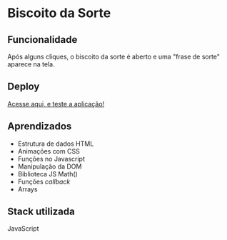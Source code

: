 
# Biscoito da Sorte


## Funcionalidade

Após alguns cliques, o biscoito da sorte é aberto e uma "frase de sorte" aparece na tela.
## Deploy

 <a href="https://biscoitodasorte1.netlify.app/" target="_blank">Acesse aqui, e teste a aplicação!</a>




## Aprendizados

- Estrutura de dados HTML
- Animações com CSS
- Funções no Javascript
- Manipulação da DOM
- Biblioteca JS Math()
- Funções *callback*
- Arrays
## Stack utilizada

JavaScript


